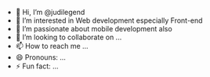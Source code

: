 - 👋 Hi, I’m @judilegend
- 👀 I’m interested in Web development especially Front-end
- 🌱 I’m passionate about mobile development also
- 💞️ I’m looking to collaborate on ...
- 📫 How to reach me ...
- 😄 Pronouns: ...
- ⚡ Fun fact: ...

<!---
judilegend/judilegend is a ✨ special ✨ repository because its `README.md` (this file) appears on your GitHub profile.
You can click the Preview link to take a look at your changes.
--->
